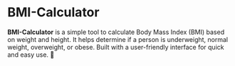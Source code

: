 # BMI-Calculator
**BMI-Calculator** is a simple tool to calculate Body Mass Index (BMI) based on weight and height. It helps determine if a person is underweight, normal weight, overweight, or obese. Built with a user-friendly interface for quick and easy use. 🚀
